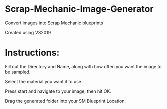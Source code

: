 # Scrap-Mechanic-Image-Generator
Convert images into Scrap Mechanic blueprints

Created using VS2019

# Instructions:

Fill out the Directory and Name, along with how often you want the image to be sampled.

Select the material you want it to use.

Press start and navigate to your image, then hit OK.

Drag the generated folder into your SM Blueprint Location.
